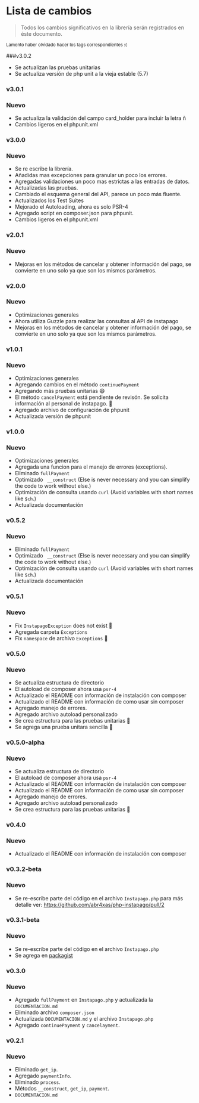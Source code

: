 # Lista de cambios

> Todos los cambios significativos en la librería serán registrados en éste documento.

<small>Lamento haber olvidado hacer los tags correspondientes :( </small>

###v3.0.2
* Se actualizan las pruebas unitarias 
* Se actualiza versión de php unit a la vieja estable (5.7)

### v3.0.1
### Nuevo
* Se actualiza la validación del campo card_holder para incluir la letra ñ
* Cambios ligeros en el phpunit.xml

### v3.0.0
### Nuevo
* Se re escribe la librería.
* Añadidas mas excepciones para granular un poco los errores.
* Agregadas validaciones un poco mas estrictas a las entradas de datos.
* Actualizadas las pruebas.
* Cambiado el esquema general del API, parece un poco más fluente.
* Actualizados los Test Suites
* Mejorado el Autoloading, ahora es solo PSR-4
* Agregado script en composer.json para phpunit.
* Cambios ligeros en el phpunit.xml

### v2.0.1
### Nuevo
* Mejoras en los métodos de cancelar y obtener información del pago, se convierte en uno solo ya que son los mismos parámetros.

### v2.0.0
### Nuevo
* Optimizaciones generales
* Ahora utiliza Guzzle para realizar las consultas al API de instapago
* Mejoras en los métodos de cancelar y obtener información del pago, se convierte en uno solo ya que son los mismos parámetros.

### v1.0.1
### Nuevo
* Optimizaciones generales
* Agregando cambios en el método `continuePayment`
* Agregando más pruebas unitarias :smile:
* El método `cancelPayment` está pendiente de revisón. Se solicita información al personal de instapago. :bug:
* Agregado archivo de configuración de phpunit
* Actualizada versión de phpunit

### v1.0.0
### Nuevo
* Optimizaciones generales 
* Agregada una funcion para el manejo de errores (exceptions).
* Eliminado `fullPayment`
* Optimizado ` __construct` (Else is never necessary and you can simplify the code to work without else.)
* Optimización de consulta usando `curl` (Avoid variables with short names like `$ch`.)
* Actualizada documentación

### v0.5.2
### Nuevo
* Eliminado `fullPayment`
* Optimizado ` __construct` (Else is never necessary and you can simplify the code to work without else.)
* Optimización de consulta usando `curl` (Avoid variables with short names like `$ch`.)
* Actualizada documentación

### v0.5.1
### Nuevo
* Fix `InstapagoException` does not exist :bug:
* Agregada carpeta `Exceptions`
* Fix `namespace` de archivo `Exceptions` :bug:

### v0.5.0
### Nuevo
* Se actualiza estructura de directorio
* El autoload de composer ahora usa `psr-4`
* Actualizado el README con información de instalación con composer
* Actualizado el README con información de como usar sin composer
* Agregado manejo de errores.
* Agregado archivo autoload personalizado
* Se crea estructura para las pruebas unitarias :bug:
* Se agrega una prueba unitara sencilla :bug:

### v0.5.0-alpha
### Nuevo
* Se actualiza estructura de directorio
* El autoload de composer ahora usa `psr-4`
* Actualizado el README con información de instalación con composer
* Actualizado el README con información de como usar sin composer
* Agregado manejo de errores.
* Agregado archivo autoload personalizado
* Se crea estructura para las pruebas unitarias :bug:

### v0.4.0
### Nuevo
* Actualizado el README con información de instalación con composer

### v0.3.2-beta
### Nuevo

* Se re-escribe parte del código en el archivo `Instapago.php` para más detalle ver: https://github.com/abr4xas/php-instapago/pull/2

### v0.3.1-beta
### Nuevo

* Se re-escribe parte del código en el archivo `Instapago.php`
* Se agrega en [packagist](https://packagist.org/packages/instapago/instapago)

### v0.3.0
### Nuevo

* Agregado `fullPayment` en `Instapago.php` y actualizada la `DOCUMENTACION.md`
* Eliminado archivo `composer.json`
* Actualizada `DOCUMENTACION.md` y el archivo `Instapago.php`
* Agregado  `continuePayment` y `cancelayment`.


### v0.2.1
### Nuevo
* Eliminado `get_ip`.
* Agregado `paymentInfo`.
* Eliminado `process`.
* Métodos `__construct`, `get_ip`, `payment`.
* `DOCUMENTACION.md`
